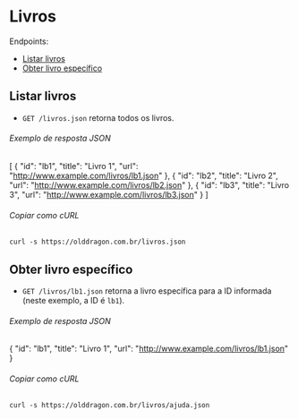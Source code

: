 Livros
======

Endpoints:

- [Listar livros](#listar-livros)
- [Obter livro específico](#obter-livro-específico)

Listar livros
-------------

- `GET /livros.json` retorna todos os livros.

###### Exemplo de resposta JSON
<!-- START digital_items_index.json -->
[
  {
    "id": "lb1",
    "title": "Livro 1",
    "url": "http://www.example.com/livros/lb1.json"
  },
  {
    "id": "lb2",
    "title": "Livro 2",
    "url": "http://www.example.com/livros/lb2.json"
  },
  {
    "id": "lb3",
    "title": "Livro 3",
    "url": "http://www.example.com/livros/lb3.json"
  }
]
<!-- END digital_items_index.json -->
###### Copiar como cURL

``` shell
curl -s https://olddragon.com.br/livros.json
```

Obter livro específico
----------------------

- `GET /livros/lb1.json` retorna a livro específica para a ID informada (neste exemplo, a ID é `lb1`).

###### Exemplo de resposta JSON
<!-- START digital_items_show.json -->
{
  "id": "lb1",
  "title": "Livro 1",
  "url": "http://www.example.com/livros/lb1.json"
}
<!-- END digital_items_show.json -->

###### Copiar como cURL

``` shell
curl -s https://olddragon.com.br/livros/ajuda.json
```
